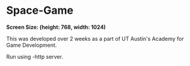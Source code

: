 # Space-Game

**Screen Size: (height: 768, width: 1024)**

This was developed over 2 weeks as a part of UT Austin's Academy for Game Development. 

Run using -http server.

